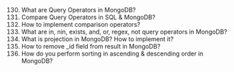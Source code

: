 130. What are Query Operators in MongoDB?
131. Compare Query Operators in SQL & MongoDB?
132. How to implement comparison operators?
133. What are in, nin, exists, and, or, regex, not query operators in MongoDB?
134. What is projection in MongoDB? How to implement it?
135. How to remove _id field from result in MongoDB?
136. How do you perform sorting in ascending & descending order in MongoDB?



